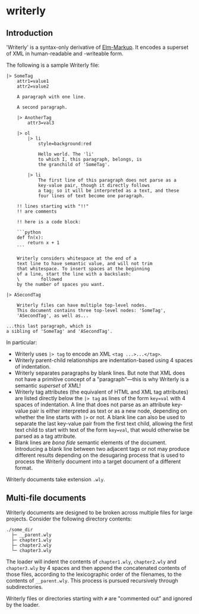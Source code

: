 # writerly

## Introduction

'Writerly' is a syntax-only derivative of [Elm-Markup](https://github.com/mdgriffith/elm-markup). It encodes a superset of XML in human-readable and -writeable form.

The following is a sample Writerly file:

```
|> SomeTag
    attr1=value1
    attr2=value2

    A paragraph with one line.

    A second paragraph.

    |> AnotherTag
        attr3=val3

    |> ol
        |> li
            style=background:red

            Hello world. The 'li'
            to which I, this paragraph, belongs, is
            the granchild of 'SomeTag'.

        |> li
            The first line of this paragraph does not parse as a
            key-value pair, though it directly follows
            a tag; so it will be interpreted as a text, and these
            four lines of text become one paragraph.

    !! lines starting with "!!"
    !! are comments

    !! here is a code block:

    ```python
    def fn(x):
        return x + 1
    ```

    Writerly considers whitespace at the end of a
    text line to have semantic value, and will not trim
    that whitespace. To insert spaces at the beginning
    of a line, start the line with a backslash:
    \        followed
    by the number of spaces you want.

|> ASecondTag

    Writerly files can have multiple top-level nodes.
    This document contains three top-level nodes: 'SomeTag',
    'ASecondTag', as well as...

...this last paragraph, which is
a sibling of 'SomeTag' and 'ASecondTag'.
```

In particular:

- Writerly uses `|> tag` to encode an XML `<tag ...>...</tag>`.
- Writerly parent-child relationships are indentation-based using 4 spaces of indentation.
- Writerly separates paragraphs by blank lines. But note that XML does not have a primitive concept of a "paragraph"—this is why Writerly is a semantic _superset_ of XML!
- Writerly tag attributes (the equivalent of HTML and XML tag attributes) are listed directly below the `|> tag` as lines of the form `key=val` with 4 spaces of indentation. A line that does not parse as an attribute key-value pair is either interpreted as text or as a new node, depending on whether the line starts with `|>` or not. A blank line can also be used to separate the last key-value pair from the first text child, allowing the first text child to start with text of the form `key=val`, that would otherwise be parsed as a tag attribute.
- Blank lines are _bona fide_ semantic elements of the document. Introducing a blank line between two adjacent tags or not may produce different results depending on the desugaring process that is used to process the Writerly document into a target document of a different format.

Writerly documents take extension `.wly`.

## Multi-file documents

Writerly documents are designed to be broken across multiple files for large projects. Consider the following directory contents:

```
./some_dir
  ├─ __parent.wly
  ├─ chapter1.wly
  ├─ chapter2.wly
  └─ chapter3.wly
```

The loader will indent the contents of `chapter1.wly`, `chapter2.wly` and `chapter3.wly` 
by 4 spaces and then append the concatenated contents of those files, according to the lexicographic order
of the filenames, to the contents of `__parent.wly`. This process is pursued recursively through subdirectories.

Writerly files or directories starting with `#` are "commented out" and ignored by the loader.

